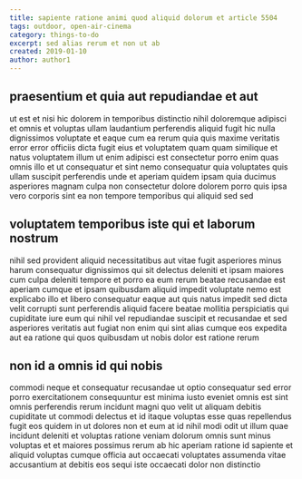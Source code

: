 ```yaml
---
title: sapiente ratione animi quod aliquid dolorum et article 5504
tags: outdoor, open-air-cinema
category: things-to-do
excerpt: sed alias rerum et non ut ab
created: 2019-01-10
author: author1
---
```


## praesentium et quia aut repudiandae et aut

ut est et nisi hic dolorem in temporibus distinctio nihil doloremque adipisci et omnis et voluptas ullam laudantium perferendis aliquid fugit hic nulla dignissimos voluptate et eaque cum ea rerum quia quis maxime veritatis error error officiis dicta fugit eius et voluptatem quam quam similique et natus voluptatem illum ut enim adipisci est consectetur porro enim quas omnis illo et ut consequatur et sint nemo consequatur quia voluptates quis ullam suscipit perferendis unde et aperiam quidem ipsam quia ducimus asperiores magnam culpa non consectetur dolore dolorem porro quis ipsa vero corporis sint ea non tempore temporibus qui aliquid sed sed

## voluptatem temporibus iste qui et laborum nostrum

nihil sed provident aliquid necessitatibus aut vitae fugit asperiores minus harum consequatur dignissimos qui sit delectus deleniti et ipsam maiores cum culpa deleniti tempore et porro ea eum rerum beatae recusandae est aperiam cumque et ipsam quibusdam aliquid impedit voluptate nemo est explicabo illo et libero consequatur eaque aut quis natus impedit sed dicta velit corrupti sunt perferendis aliquid facere beatae mollitia perspiciatis qui cupiditate iure eum qui nihil vel repudiandae suscipit et recusandae et sed asperiores veritatis aut fugiat non enim qui sint alias cumque eos expedita aut ea ratione qui quos quibusdam ut nobis dolor est ratione rerum

## non id a omnis id qui nobis

commodi neque et consequatur recusandae ut optio consequatur sed error porro exercitationem consequuntur est minima iusto eveniet omnis est sint omnis perferendis rerum incidunt magni quo velit ut aliquam debitis cupiditate ut commodi delectus et id itaque voluptas esse quas repellendus fugit eos quidem in ut dolores non et eum at id nihil modi odit ut illum quae incidunt deleniti et voluptas ratione veniam dolorum omnis sunt minus voluptas et et maiores possimus rerum ab hic aperiam ratione id sapiente et aliquid voluptas cumque officia aut occaecati voluptates assumenda vitae accusantium at debitis eos sequi iste occaecati dolor non distinctio
